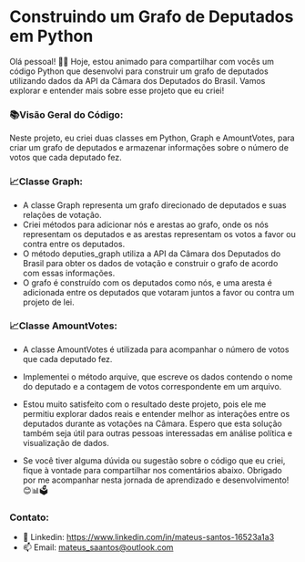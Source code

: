 # Construindo um Grafo de Deputados em Python

Olá pessoal! 👋🏼 Hoje, estou animado para compartilhar com vocês um código Python que desenvolvi para construir um grafo de deputados utilizando dados da API da Câmara dos Deputados do Brasil. Vamos explorar e entender mais sobre esse projeto que eu criei!

### 📚Visão Geral do Código:

Neste projeto, eu criei duas classes em Python, Graph e AmountVotes, para criar um grafo de deputados e armazenar informações sobre o número de votos que cada deputado fez.

### 📈Classe Graph:

- A classe Graph representa um grafo direcionado de deputados e suas relações de votação.
- Criei métodos para adicionar nós e arestas ao grafo, onde os nós representam os deputados e as arestas representam os votos a favor ou contra entre os deputados.
- O método deputies_graph utiliza a API da Câmara dos Deputados do Brasil para obter os dados de votação e construir o grafo de acordo com essas informações.
- O grafo é construído com os deputados como nós, e uma aresta é adicionada entre os deputados que votaram juntos a favor ou contra um projeto de lei.

### 📈Classe AmountVotes:

- A classe AmountVotes é utilizada para acompanhar o número de votos que cada deputado fez.
- Implementei o método arquive, que escreve os dados contendo o nome do deputado e a contagem de votos correspondente em um arquivo.
- Estou muito satisfeito com o resultado deste projeto, pois ele me permitiu explorar dados reais e entender melhor as interações entre os deputados durante as votações na Câmara. Espero que esta solução também seja útil para outras pessoas interessadas em análise política e visualização de dados.

- Se você tiver alguma dúvida ou sugestão sobre o código que eu criei, fique à vontade para compartilhar nos comentários abaixo. Obrigado por me acompanhar nesta jornada de aprendizado e desenvolvimento! 😊📊🗳️

### Contato:

- 💬 Linkedin: https://www.linkedin.com/in/mateus-santos-16523a1a3
- 📫 Email: mateus_saantos@outlook.com
